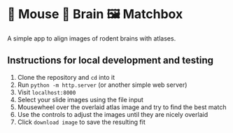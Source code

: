 # 🐁 Mouse 🧠 Brain 🖼️ Matchbox

A simple app to align images of rodent brains with atlases.

## Instructions for local development and testing

1. Clone the repository and `cd` into it
1. Run `python -m http.server` (or another simple web server)
1. Visit `localhost:8000`
1. Select your slide images using the file input
1. Mousewheel over the overlaid atlas image and try to find the best match
1. Use the controls to adjust the images until they are nicely overlaid
1. Click `download image` to save the resulting fit
